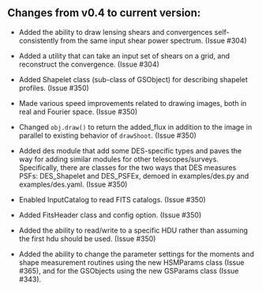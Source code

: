 Changes from v0.4 to current version:
------------------------------------

- Added the ability to draw lensing shears and convergences self-consistently
  from the same input shear power spectrum.  (Issue #304)

- Added a utility that can take an input set of shears on a grid, and
  reconstruct the convergence.  (Issue #304)

- Added Shapelet class (sub-class of GSObject) for describing shapelet profiles. (Issue #350)

- Made various speed improvements related to drawing images, both in real and Fourier space. 
  (Issue #350)

- Changed `obj.draw()` to return the added_flux in addition to the image in parallel to existing
  behavior of `drawShoot`. (Issue #350)

- Added des module that add some DES-specific types and paves the way for adding similar modules
  for other telescopes/surveys.  Specifically, there are classes for the two ways that DES measures
  PSFs: DES_Shapelet and DES_PSFEx, demoed in examples/des.py and examples/des.yaml. (Issue #350)

- Enabled InputCatalog to read FITS catalogs. (Issue #350)

- Added FitsHeader class and config option. (Issue #350)

- Added the ability to read/write to a specific HDU rather than assuming the first hdu should 
  be used. (Issue #350)

- Added the ability to change the parameter settings for the moments and shape measurement routines
  using the new HSMParams class (Issue #365), and for the GSObjects using the new GSParams class
  (Issue #343).
